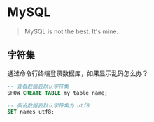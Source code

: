 #	MySQL

>	MySQL is not the best. It's mine.

##	字符集

通过命令行终端登录数据库，如果显示乱码怎么办？

```sql
-- 查看数据表默认字符集
SHOW CREATE TABLE my_table_name;

-- 假设数据表默认字符集为 utf8
SET names utf8;
```
